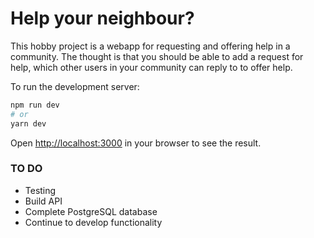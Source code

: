 # Help your neighbour?

This hobby project is a webapp for requesting and offering help in a community. The thought is that you should be able to add a request for help, which other users in your community can reply to to offer help. 




To run the development server:

```bash
npm run dev
# or
yarn dev
```

Open [http://localhost:3000](http://localhost:3000) in your browser to see the result.

### TO DO
* Testing
* Build API
* Complete PostgreSQL database
* Continue to develop functionality